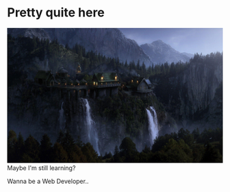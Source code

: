# Pretty quite here
![peaceful valley](images/peace.jpg)
Maybe I'm still learning?

Wanna be a Web Developer..
